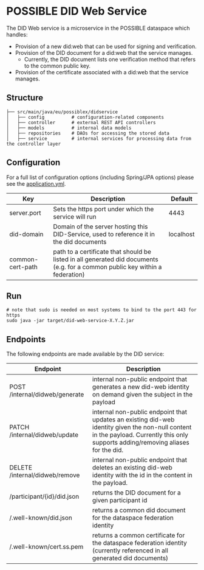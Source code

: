 # POSSIBLE DID Web Service

The DID Web service is a microservice in the POSSIBLE dataspace which handles:

- Provision of a new did:web that can be used for signing and verification.
- Provision of the DID document for a did:web that the service manages.
  - Currently, the DID document lists one verification method that refers to the common public key.
- Provision of the certificate associated with a did:web that the service manages.

## Structure

```
├── src/main/java/eu/possiblex/didservice
│   ├── config          # configuration-related components
│   ├── controller      # external REST API controllers
│   ├── models          # internal data models
│   ├── repositories    # DAOs for accessing the stored data
│   ├── service         # internal services for processing data from the controller layer
```

## Configuration

For a full list of configuration options (including Spring/JPA options) please see the
[application.yml](src/main/resources/application.yml).

| Key              | Description                                                                                                                   | Default   |
|------------------|-------------------------------------------------------------------------------------------------------------------------------|-----------|
| server.port      | Sets the https port under which the service will run                                                                          | 4443      |
| did-domain       | Domain of the server hosting this DID-Service, used to reference it in the did documents                                      | localhost |
| common-cert-path | path to a certificate that should be listed in all generated did documents (e.g. for a common public key within a federation) |           |

## Run

    # note that sudo is needed on most systems to bind to the port 443 for https
    sudo java -jar target/did-web-service-X.Y.Z.jar

## Endpoints

The following endpoints are made available by the DID service:

| Endpoint                       | Description                                                                                                                                                                         |
|--------------------------------|-------------------------------------------------------------------------------------------------------------------------------------------------------------------------------------|
| POST /internal/didweb/generate | internal non-public endpoint that generates a new did-web identity on demand given the subject in the payload                                                                       |
| PATCH /internal/didweb/update  | internal non-public endpoint that updates an existing did-web identity given the non-null content in the payload. Currently this only supports adding/removing aliases for the did. |
| DELETE /internal/didweb/remove | internal non-public endpoint that deletes an existing did-web identity with the id in the content in the payload.                                                                   |
| /participant/{id}/did.json     | returns the DID document for a given participant id                                                                                                                                 |
| /.well-known/did.json          | returns a common did document for the dataspace federation identity                                                                                                                 |
| /.well-known/cert.ss.pem       | returns a common certificate for the dataspace federation identity (currently referenced in all generated did documents)                                                            |

